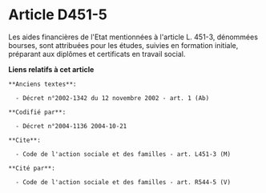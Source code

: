 # Article D451-5

Les aides financières de l'Etat mentionnées à l'article L. 451-3, dénommées bourses, sont attribuées pour les études, suivies
en formation initiale, préparant aux diplômes et certificats en travail social.

**Liens relatifs à cet article**

	**Anciens textes**:

	  - Décret n°2002-1342 du 12 novembre 2002 - art. 1 (Ab)

	**Codifié par**:

	  - Décret n°2004-1136 2004-10-21

	**Cite**:

	  - Code de l'action sociale et des familles - art. L451-3 (M)

	**Cité par**:

	  - Code de l'action sociale et des familles - art. R544-5 (V)
